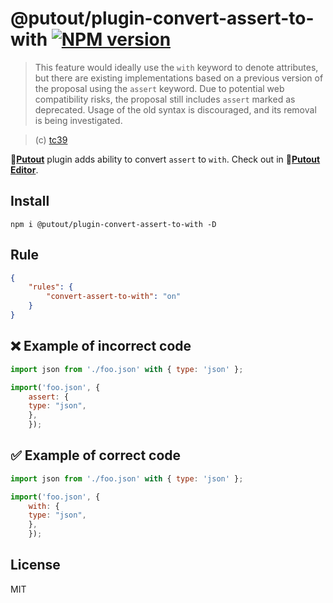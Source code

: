 # @putout/plugin-convert-assert-to-with [![NPM version][NPMIMGURL]][NPMURL]

[NPMIMGURL]: https://img.shields.io/npm/v/@putout/plugin-convert-assert-to-with.svg?style=flat&longCache=true
[NPMURL]: https://npmjs.org/package/@putout/plugin-convert-assert-to-with "npm"

> This feature would ideally use the `with` keyword to denote attributes, but there are existing implementations based on a previous version of the proposal using the `assert` keyword. Due to potential web compatibility risks, the proposal still includes `assert` marked as deprecated. Usage of the old syntax is discouraged, and its removal is being investigated.

> (c) [tc39](https://tc39.es/proposal-import-attributes/)

🐊[**Putout**](https://github.com/coderaiser/putout) plugin adds ability to convert `assert` to `with`.
Check out in 🐊[**Putout Editor**](https://putout.cloudcmd.io/#/gist/9f85897b998c6458efc19db6a5414b79/57ef7cdd113c7a0087e0f7a6e70522f60baa04f4).

## Install

```
npm i @putout/plugin-convert-assert-to-with -D
```

## Rule

```json
{
    "rules": {
        "convert-assert-to-with": "on"
    }
}
```

## ❌ Example of incorrect code

```js
import json from './foo.json' with { type: 'json' };

import('foo.json', {
    assert: {
    type: "json",
    },
    });
```

## ✅ Example of correct code

```js
import json from './foo.json' with { type: 'json' };

import('foo.json', {
    with: {
    type: "json",
    },
    });
```

## License

MIT
